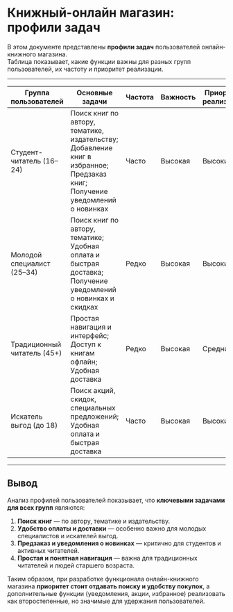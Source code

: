# Книжный-онлайн магазин: профили задач

В этом документе представлены **профили задач** пользователей онлайн-книжного магазина.  
Таблица показывает, какие функции важны для разных групп пользователей, их частоту и приоритет реализации.

---

| Группа пользователей | Основные задачи | Частота | Важность | Приоритет реализации |
|----------------------|----------------|---------|----------|--------------------|
| Студент-читатель (16–24) | Поиск книг по автору, тематике, издательству; Добавление книг в избранное; Предзаказ книг; Получение уведомлений о новинках | Часто | Высокая | Высокий |
| Молодой специалист (25–34) | Поиск книг по автору, тематике; Удобная оплата и быстрая доставка; Получение уведомлений о новинках и скидках | Редко | Высокая | Высокий |
| Традиционный читатель (45+) | Простая навигация и интерфейс; Доступ к книгам офлайн; Удобная доставка | Редко | Высокая | Средний |
| Искатель выгод (до 18) | Поиск акций, скидок, специальных предложений; Удобная оплата и быстрая доставка | Часто | Высокая | Высокий |

---

## Вывод

Анализ профилей пользователей показывает, что **ключевыми задачами для всех групп** являются:  

1. **Поиск книг** — по автору, тематике и издательству.  
2. **Удобство оплаты и доставки** — особенно важно для молодых специалистов и искателей выгод.  
3. **Предзаказ и уведомления о новинках** — критично для студентов и активных читателей.  
4. **Простая и понятная навигация** — важна для традиционных читателей и людей старшего возраста.  

Таким образом, при разработке функционала онлайн-книжного магазина **приоритет стоит отдавать поиску и удобству покупок**, а дополнительные функции (уведомления, акции, избранное) реализовать как второстепенные, но значимые для удержания пользователей.
